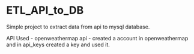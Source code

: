 # ETL_API_to_DB

Simple project to extract data from api to mysql database.

API Used - openweathermap api
         - created a account in openweathermap and in api_keys created a key and used it.
